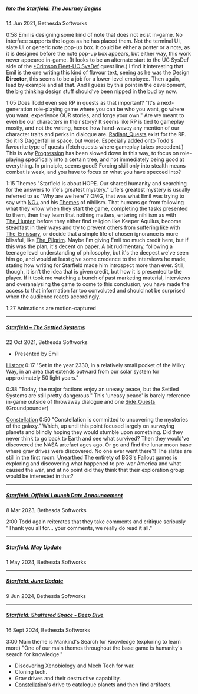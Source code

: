 ##### [Into the Starfield: The Journey Begins](https://www.youtube.com/watch?v=Wun9up_M87E)
14 Jun 2021, Bethesda Softworks

0:58 Emil is designing some kind of note that does not exist in-game. No interface supports the logos as he has placed them. Not the terminal UI, slate UI or generic note pop-up box. It could be either a poster or a note, as it is designed before the note pop-up box appears, but either way, this work never appeared in-game. (It looks to be an alternate start to the UC SysDef side of the [•Crimson Fleet-UC SysDef](../Faction_Quests/Crimson_Fleet-UC_SysDef/•Crimson%20Fleet-UC%20SysDef.md) quest line.)
	I find it interesting that Emil is the one writing this kind of flavour text, seeing as he was the Design **Director**, this seems to be a job for a lower-level employee. Then again, lead by example and all that. And I guess by this point in the development, the big thinking design stuff should've been nipped in the bud by now.

1:05 Does Todd even see RP in quests as that important?
"It's a next-generation role-playing game where you can be who you want, go where you want, experience OUR stories, and forge your own."
	Are we meant to even be our characters in their story? It seems like RP is tied to gameplay mostly, and not the writing, hence how hand-wavey any mention of our character traits and perks in dialogue are.
		 [Radiant_Quests](../Gameplay_Systems/Radiant_Quests.md) exist for the RP. So it IS Daggerfall in space, but worse.
			Especially added onto Todd's favourite type of quests (fetch quests where gameplay takes precedent.) This is why [Progression](../Gameplay_Systems/Progression.md) has been slowed down in this way, to focus on role-playing specifically into a certain tree, and not immediately being good at everything. In principle, seems good? Forcing skill only into stealth means combat is weak, and you have to focus on what you have specced into?

1:15 Themes
"Starfield is about HOPE. Our shared humanity and searching for the answers to life's greatest mystery."
	Life's greatest mystery is usually referred to as "Why are we here"? 
		OMG, that was what Emil was trying to say with [NG+](../Gameplay_Systems/NG+.md) and his [Themes](Writing/Themes.md) of nihilism. That humans go from following what they know when they start the game, completing the tasks presented to them, then they learn that nothing matters, entering nihilism as with [The_Hunter](../Main_Quest/The_Hunter.md), before they either find religion like Keeper Aquilus, become steadfast in their ways and try to prevent others from suffering like with [The_Emissary](../Main_Quest/The_Emissary.md), or decide that a simple life of chosen ignorance is more blissful, like [The_Pilgrim](../Main_Quest/The_Pilgrim.md).
			Maybe I'm giving Emil too much credit here, but if this was the plan, it's decent on paper. A bit rudimentary, following a teenage level understanding of philosophy, but it's the deepest we've seen him go, and would at least give some credence to the interviews he made, stating how writing for Starfield made him introspect more than ever.
				Still, though, it isn't the idea that is given credit, but how it is presented to the player. If it took me watching a bunch of past marketing material, interviews and overanalysing the game to come to this conclusion, you have made the access to that information far too convoluted and should not be surprised when the audience reacts accordingly.

1:27 Animations are motion-captured

---
##### [Starfield – The Settled Systems](https://www.youtube.com/watch?v=zjh5DJCEpxY)
22 Oct 2021, Bethesda Softworks

- Presented by Emil

[History](Writing/History.md)
0:17 "Set in the year 2330, in a relatively small pocket of the Milky Way, in an area that extends outward from our solar system for approximately 50 light years."

0:38 "Today, the major factions enjoy an uneasy peace, but the Settled Systems are still pretty dangerous."
	This 'uneasy peace' is barely reference in-game outside of throwaway dialogue and one [Side_Quests](../Side_Quests/Side_Quests.md) (Groundpounder)

[Constellation](../Main_Quest/Constellation.md)
0:50 "Constellation is committed to uncovering the mysteries of the galaxy."
	Which, up until this point focused largely on surveying planets and blindly hoping they would stumble upon something.
		Did they never think to go back to Earth and see what survived? Then they would've discovered the NASA artefact ages ago. Or go and find the lunar moon base where grav drives were discovered. No one ever went there?! The slates are still in the first room. [Unearthed](../Main_Quest/Unearthed.md)
			The entirety of BGS's Fallout games is exploring and discovering what happened to pre-war America and what caused the war, and at no point did they think that their exploration group would be interested in that?
		

---
##### [Starfield: Official Launch Date Announcement](https://www.youtube.com/watch?v=raWbElTCea8)
8 Mar 2023, Bethesda Softworks

2:00 Todd again reiterates that they take comments and critique seriously
"Thank you all for... your comments, we really do read it all."

--- 
##### [Starfield: May Update](https://www.youtube.com/watch?v=3ObHRMHtTMY)
1 May 2024, Bethesda Softworks


---
##### [Starfield: June Update](https://www.youtube.com/watch?v=UiN5PDu400s)
9 Jun 2024, Bethesda Softworks


---
##### [Starfield: Shattered Space - Deep Dive](https://www.youtube.com/watch?v=Br8_YASkfb8&t=216s)
16 Sept 2024, Bethesda Softworks

3:00 Main theme is Mankind's Search for Knowledge (exploring to learn more)
"One of our main themes throughout the base game is humanity's search for knowledge."
- Discovering Xenobiology and Mech Tech for war.
- Cloning tech.
- Grav drives and their destructive capability.
- [Constellation](../Main_Quest/Constellation.md)'s drive to catalogue planets and then find artifacts.

